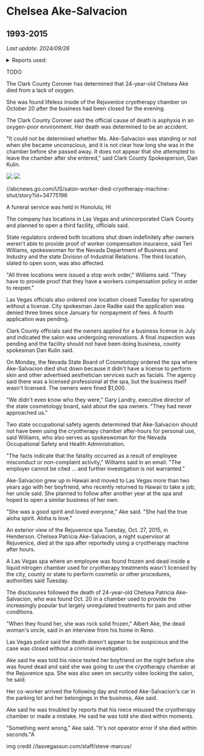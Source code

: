# Chelsea Ake-Salvacion

## 1993-2015

*Last update: 2024/09/26*

<details><summary>Reports used:</summary>
[Last Vegas Sun](//lasvegassun.com/news/2015/oct/27/authorities-cryotherapy-spa-where-employee-died-ha/), [3 News](//news3lv.com/news/local/clark-county-coroner-releases-cause-of-death-for-rejuvenice-cryotherapy-manager)
</details>

TODO

The Clark County Coroner has determined that 24-year-old Chelsea Ake died from a lack of oxygen.

She was found lifeless inside of the Rejuvenice cryotherapy chamber on October 20 after the business had been closed for the evening.

The Clark County Coroner said the official cause of death is asphyxia in an oxygen-poor environment. Her death was determined to be an accident.

"It could not be determined whether Ms. Ake-Salvacion was standing or not when she became unconscious, and it is not clear how long she was in the chamber before she passed away. It does not appear that she attempted to leave the chamber after she entered," said Clark County Spokesperson, Dan Kulin.



<img src=.pix/cas1.avif>
<img src=.pix/cas2.avif>

//abcnews.go.com/US/salon-worker-died-cryotherapy-machine-shut/story?id=34775196

A funeral service was held in Honolulu, HI

The company has locations in Las Vegas and unincorporated Clark County and planned to open a third facility, officials said.

State regulators ordered both locations shut down indefinitely after owners weren't able to provide proof of worker compensation insurance, said Teri Williams, spokeswoman for the Nevada Department of Business and Industry and the state Division of Industrial Relations. The third location, slated to open soon, was also affected.

"All three locations were issued a stop work order," Williams said. "They have to provide proof that they have a workers compensation policy in order to reopen."

Las Vegas officials also ordered one location closed Tuesday for operating without a license. City spokesman Jace Radke said the application was denied three times since January for nonpayment of fees. A fourth application was pending.

Clark County officials said the owners applied for a business license in July and indicated the salon was undergoing renovations. A final inspection was pending and the facility should not have been doing business, county spokesman Dan Kulin said.

On Monday, the Nevada State Board of Cosmetology ordered the spa where Ake-Salvacion died shut down because it didn't have a license to perform skin and other advertised aesthetician services such as facials. The agency said there was a licensed professional at the spa, but the business itself wasn't licensed. The owners were fined $1,000.

"We didn't even know who they were," Gary Landry, executive director of the state cosmetology board, said about the spa owners. "They had never approached us."

Two state occupational safety agents determined that Ake-Salvacion should not have been using the cryotherapy chamber after-hours for personal use, said Williams, who also serves as spokeswoman for the Nevada Occupational Safety and Health Administration.

"The facts indicate that the fatality occurred as a result of employee misconduct or non-complaint activity," Williams said in an email. "The employer cannot be cited ... and further investigation is not warranted."

Ake-Salvacion grew up in Hawaii and moved to Las Vegas more than two years ago with her boyfriend, who recently returned to Hawaii to take a job, her uncle said. She planned to follow after another year at the spa and hoped to open a similar business of her own.

"She was a good spirit and loved everyone," Ake said. "She had the true aloha spirit. Aloha is love."

An exterior view of the Rejuvenice spa Tuesday, Oct. 27, 2015, in Henderson. Chelsea Patricia Ake-Salvacion, a night supervisor at Rejuvenice, died at the spa after reportedly using a cryotherapy machine after hours.

A Las Vegas spa where an employee was found frozen and dead inside a liquid nitrogen chamber used for cryotherapy treatments wasn't licensed by the city, county or state to perform cosmetic or other procedures, authorities said Tuesday.

The disclosures followed the death of 24-year-old Chelsea Patricia Ake-Salvacion, who was found Oct. 20 in a chamber used to provide the increasingly popular but largely unregulated treatments for pain and other conditions.

"When they found her, she was rock solid frozen," Albert Ake, the dead woman's uncle, said in an interview from his home in Reno.

Las Vegas police said the death doesn't appear to be suspicious and the case was closed without a criminal investigation.

Ake said he was told his niece texted her boyfriend on the night before she was found dead and said she was going to use the cryotherapy chamber at the Rejuvenice spa. She was also seen on security video locking the salon, he said.

Her co-worker arrived the following day and noticed Ake-Salvacion's car in the parking lot and her belongings in the business, Ake said.

Ake said he was troubled by reports that his niece misused the cryotherapy chamber or made a mistake. He said he was told she died within moments.

"Something went wrong," Ake said. "It's not operator error if she died within seconds."A


img credit //lasvegassun.com/staff/steve-marcus/
